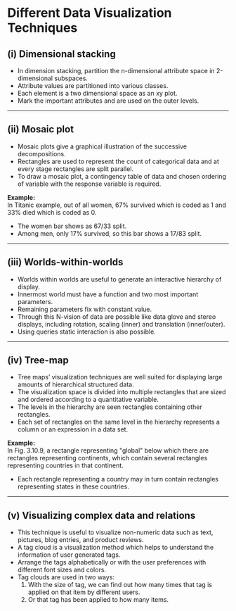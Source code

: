# Different Data Visualization Techniques

## (i) Dimensional stacking

- In dimension stacking, partition the n-dimensional attribute space in 2-dimensional subspaces.
- Attribute values are partitioned into various classes.
- Each element is a two dimensional space as an xy plot.
- Mark the important attributes and are used on the outer levels.

---

## (ii) Mosaic plot

- Mosaic plots give a graphical illustration of the successive decompositions.
- Rectangles are used to represent the count of categorical data and at every stage rectangles are split parallel.
- To draw a mosaic plot, a contingency table of data and chosen ordering of variable with the response variable is required.

**Example:**  
In Titanic example, out of all women, 67% survived which is coded as 1 and 33% died which is coded as 0.

- The women bar shows as 67/33 split.
- Among men, only 17% survived, so this bar shows a 17/83 split.

---

## (iii) Worlds-within-worlds

- Worlds within worlds are useful to generate an interactive hierarchy of display.
- Innermost world must have a function and two most important parameters.
- Remaining parameters fix with constant value.
- Through this N-vision of data are possible like data glove and stereo displays, including rotation, scaling (inner) and translation (inner/outer).
- Using queries static interaction is also possible.

---

## (iv) Tree-map

- Tree maps’ visualization techniques are well suited for displaying large amounts of hierarchical structured data.
- The visualization space is divided into multiple rectangles that are sized and ordered according to a quantitative variable.
- The levels in the hierarchy are seen rectangles containing other rectangles.
- Each set of rectangles on the same level in the hierarchy represents a column or an expression in a data set.

**Example:**  
In Fig. 3.10.9, a rectangle representing "global" below which there are rectangles representing continents, which contain several rectangles representing countries in that continent.

- Each rectangle representing a country may in turn contain rectangles representing states in these countries.

---

## (v) Visualizing complex data and relations

- This technique is useful to visualize non-numeric data such as text, pictures, blog entries, and product reviews.
- A tag cloud is a visualization method which helps to understand the information of user generated tags.
- Arrange the tags alphabetically or with the user preferences with different font sizes and colors.
- Tag clouds are used in two ways:
  1. With the size of tag, we can find out how many times that tag is applied on that item by different users.
  2. Or that tag has been applied to how many items.
